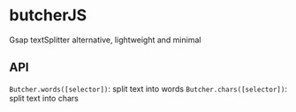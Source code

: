 # butcherJS
Gsap textSplitter alternative, lightweight and minimal

## API
`Butcher.words([selector])`: split text into words
`Butcher.chars([selector])`: split text into chars
